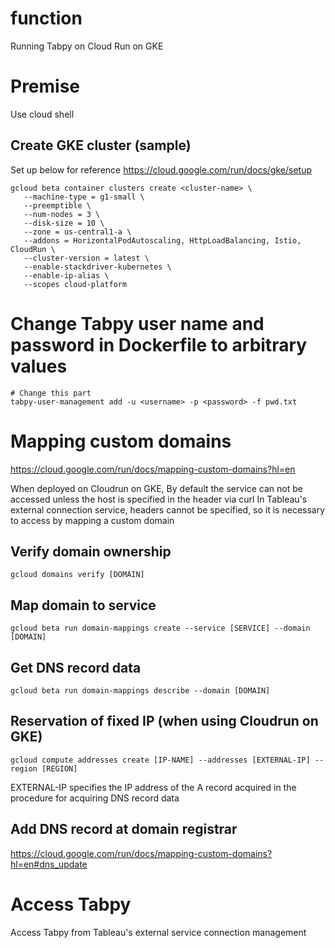 # function
Running Tabpy on Cloud Run on GKE

# Premise
Use cloud shell

## Create GKE cluster (sample)
Set up below for reference
https://cloud.google.com/run/docs/gke/setup

```shell: sample
gcloud beta container clusters create <cluster-name> \
   --machine-type = g1-small \
   --preemptible \
   --num-nodes = 3 \
   --disk-size = 10 \
   --zone = us-central1-a \
   --addons = HorizontalPodAutoscaling, HttpLoadBalancing, Istio, CloudRun \
   --cluster-version = latest \
   --enable-stackdriver-kubernetes \
   --enable-ip-alias \
   --scopes cloud-platform
```

# Change Tabpy user name and password in Dockerfile to arbitrary values

```Dockerfile:
# Change this part
tabpy-user-management add -u <username> -p <password> -f pwd.txt
```

# Mapping custom domains
https://cloud.google.com/run/docs/mapping-custom-domains?hl=en

When deployed on Cloudrun on GKE,
By default the service can not be accessed unless the host is specified in the header via curl
In Tableau's external connection service, headers cannot be specified, so it is necessary to access by mapping a custom domain


## Verify domain ownership
```shell:
gcloud domains verify [DOMAIN]
```

## Map domain to service
```shell:
gcloud beta run domain-mappings create --service [SERVICE] --domain [DOMAIN]
```

## Get DNS record data
```shell:
gcloud beta run domain-mappings describe --domain [DOMAIN]
```

## Reservation of fixed IP (when using Cloudrun on GKE)
```shell:
gcloud compute addresses create [IP-NAME] --addresses [EXTERNAL-IP] --region [REGION]
```

EXTERNAL-IP specifies the IP address of the A record acquired in the procedure for acquiring DNS record data


## Add DNS record at domain registrar
https://cloud.google.com/run/docs/mapping-custom-domains?hl=en#dns_update

# Access Tabpy
Access Tabpy from Tableau's external service connection management
